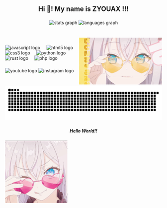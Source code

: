 <br clear="both">

<h2 align="center">Hi 👋! My name is ZYOUAX !!!</h2>

###

<div align="center">
  <img src="https://github-readme-stats.vercel.app/api?username=zyouax&hide_title=false&hide_rank=false&show_icons=true&include_all_commits=true&count_private=true&disable_animations=false&theme=dracula&locale=en&hide_border=false" weight="150" height="130" alt="stats graph"  />
  <img src="https://github-readme-stats.vercel.app/api/top-langs?username=zyouax&locale=en&hide_title=false&layout=compact&card_width=320&langs_count=5&theme=dracula&hide_border=false" weight="320" height="130" alt="languages graph"  />
</div>

###

<br clear="both">

<img align="right" height="150" src="https://github.com/zyouax/zyouax/blob/main/gifs/tenor2.gif"  />

###

<div align="left">
  <img src="https://cdn.jsdelivr.net/gh/devicons/devicon/icons/javascript/javascript-original.svg" height="40" alt="javascript logo"  />
  <img width="12" />
  <img src="https://cdn.jsdelivr.net/gh/devicons/devicon/icons/html5/html5-original.svg" height="40" alt="html5 logo"  />
  <img width="12" />
  <img src="https://cdn.jsdelivr.net/gh/devicons/devicon/icons/css3/css3-original.svg" height="40" alt="css3 logo"  />
  <img width="12" />
  <img src="https://cdn.jsdelivr.net/gh/devicons/devicon/icons/python/python-original.svg" height="40" alt="python logo"  />
  <img width="12" />
  <img src="https://cdn.jsdelivr.net/gh/devicons/devicon/icons/rust/rust-original.svg" height="40" alt="rust logo"  />
  <img width="12" />
  <img src="https://cdn.jsdelivr.net/gh/devicons/devicon/icons/php/php-original.svg" height="40" alt="php logo"  />
</div>

###

<div align="left">
  <img src="https://img.shields.io/static/v1?message=Youtube&logo=youtube&label=&color=FF0000&logoColor=white&labelColor=&style=for-the-badge" height="35" alt="youtube logo"  />
  <img src="https://img.shields.io/static/v1?message=Instagram&logo=instagram&label=&color=E4405F&logoColor=white&labelColor=&style=for-the-badge" height="35" alt="instagram logo"  />
</div>

###

<br clear="both">

<img src="https://raw.githubusercontent.com/zyouax/zyouax/output/snake.svg" alt="Snake animation" />

###

<h5 align="center">Hello World!!</h5>

###

<img align="left" height="200" src="https://github.com/zyouax/zyouax/blob/main/gifs/tenor.gif"  />

###